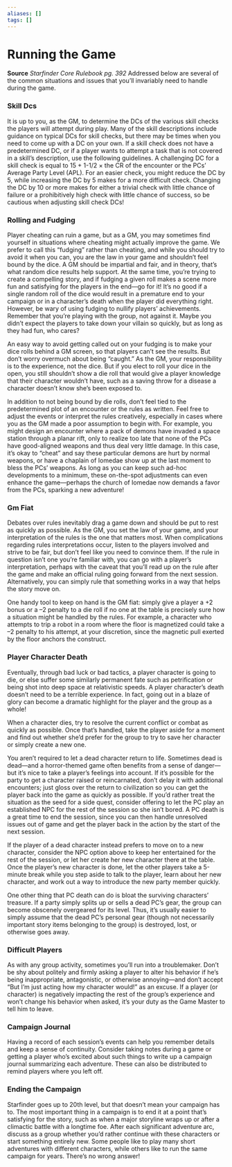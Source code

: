 ```yaml
---
aliases: []
tags: []
---
```


# Running the Game

**Source** _Starfinder Core Rulebook pg. 392_
Addressed below are several of the common situations and issues that you’ll invariably need to handle during the game.

### Skill Dcs

It is up to you, as the GM, to determine the DCs of the various skill checks the players will attempt during play. Many of the skill descriptions include guidance on typical DCs for skill checks, but there may be times when you need to come up with a DC on your own. If a skill check does not have a predetermined DC, or if a player wants to attempt a task that is not covered in a skill’s description, use the following guidelines. A challenging DC for a skill check is equal to 15 + 1-1/2 × the CR of the encounter or the PCs’ Average Party Level (APL). For an easier check, you might reduce the DC by 5, while increasing the DC by 5 makes for a more difficult check. Changing the DC by 10 or more makes for either a trivial check with little chance of failure or a prohibitively high check with little chance of success, so be cautious when adjusting skill check DCs!

### Rolling and Fudging

Player cheating can ruin a game, but as a GM, you may sometimes find yourself in situations where cheating might actually improve the game. We prefer to call this “fudging” rather than cheating, and while you should try to avoid it when you can, you are the law in your game and shouldn’t feel bound by the dice. A GM should be impartial and fair, and in theory, that’s what random dice results help support. At the same time, you’re trying to create a compelling story, and if fudging a given roll makes a scene more fun and satisfying for the players in the end—go for it! It’s no good if a single random roll of the dice would result in a premature end to your campaign or in a character’s death when the player did everything right. However, be wary of using fudging to nullify players’ achievements. Remember that you’re playing with the group, not against it. Maybe you didn’t expect the players to take down your villain so quickly, but as long as they had fun, who cares?

An easy way to avoid getting called out on your fudging is to make your dice rolls behind a GM screen, so that players can’t see the results. But don’t worry overmuch about being “caught.” As the GM, your responsibility is to the experience, not the dice. But if you elect to roll your dice in the open, you still shouldn’t show a die roll that would give a player knowledge that their character wouldn’t have, such as a saving throw for a disease a character doesn’t know she’s been exposed to.

In addition to not being bound by die rolls, don’t feel tied to the predetermined plot of an encounter or the rules as written. Feel free to adjust the events or interpret the rules creatively, especially in cases where you as the GM made a poor assumption to begin with. For example, you might design an encounter where a pack of demons have invaded a space station through a planar rift, only to realize too late that none of the PCs have good-aligned weapons and thus deal very little damage. In this case, it’s okay to “cheat” and say these particular demons are hurt by normal weapons, or have a chaplain of Iomedae show up at the last moment to bless the PCs’ weapons. As long as you can keep such ad-hoc developments to a minimum, these on-the-spot adjustments can even enhance the game—perhaps the church of Iomedae now demands a favor from the PCs, sparking a new adventure!

### Gm Fiat

Debates over rules inevitably drag a game down and should be put to rest as quickly as possible. As the GM, you set the law of your game, and your interpretation of the rules is the one that matters most. When complications regarding rules interpretations occur, listen to the players involved and strive to be fair, but don’t feel like you need to convince them. If the rule in question isn’t one you’re familiar with, you can go with a player’s interpretation, perhaps with the caveat that you’ll read up on the rule after the game and make an official ruling going forward from the next session. Alternatively, you can simply rule that something works in a way that helps the story move on.

One handy tool to keep on hand is the GM fiat: simply give a player a +2 bonus or a –2 penalty to a die roll if no one at the table is precisely sure how a situation might be handled by the rules. For example, a character who attempts to trip a robot in a room where the floor is magnetized could take a –2 penalty to his attempt, at your discretion, since the magnetic pull exerted by the floor anchors the construct.

### Player Character Death

Eventually, through bad luck or bad tactics, a player character is going to die, or else suffer some similarly permanent fate such as petrification or being shot into deep space at relativistic speeds. A player character’s death doesn’t need to be a terrible experience. In fact, going out in a blaze of glory can become a dramatic highlight for the player and the group as a whole!

When a character dies, try to resolve the current conflict or combat as quickly as possible. Once that’s handled, take the player aside for a moment and find out whether she’d prefer for the group to try to save her character or simply create a new one.

You aren’t required to let a dead character return to life. Sometimes dead is dead—and a horror-themed game often benefits from a sense of danger—but it’s nice to take a player’s feelings into account. If it’s possible for the party to get a character raised or reincarnated, don’t delay it with additional encounters; just gloss over the return to civilization so you can get the player back into the game as quickly as possible. If you’d rather treat the situation as the seed for a side quest, consider offering to let the PC play an established NPC for the rest of the session so she isn’t bored. A PC death is a great time to end the session, since you can then handle unresolved issues out of game and get the player back in the action by the start of the next session.

If the player of a dead character instead prefers to move on to a new character, consider the NPC option above to keep her entertained for the rest of the session, or let her create her new character there at the table. Once the player’s new character is done, let the other players take a 5-minute break while you step aside to talk to the player, learn about her new character, and work out a way to introduce the new party member quickly.

One other thing that PC death can do is bloat the surviving characters’ treasure. If a party simply splits up or sells a dead PC’s gear, the group can become obscenely overgeared for its level. Thus, it’s usually easier to simply assume that the dead PC’s personal gear (though not necessarily important story items belonging to the group) is destroyed, lost, or otherwise goes away.

### Difficult Players

As with any group activity, sometimes you’ll run into a troublemaker. Don’t be shy about politely and firmly asking a player to alter his behavior if he’s being inappropriate, antagonistic, or otherwise annoying—and don’t accept “But I’m just acting how my character would!” as an excuse. If a player (or character) is negatively impacting the rest of the group’s experience and won’t change his behavior when asked, it’s your duty as the Game Master to tell him to leave.

### Campaign Journal

Having a record of each session’s events can help you remember details and keep a sense of continuity. Consider taking notes during a game or getting a player who’s excited about such things to write up a campaign journal summarizing each adventure. These can also be distributed to remind players where you left off.

### Ending the Campaign

Starfinder goes up to 20th level, but that doesn’t mean your campaign has to. The most important thing in a campaign is to end it at a point that’s satisfying for the story, such as when a major storyline wraps up or after a climactic battle with a longtime foe. After each significant adventure arc, discuss as a group whether you’d rather continue with these characters or start something entirely new. Some people like to play many short adventures with different characters, while others like to run the same campaign for years. There’s no wrong answer!
